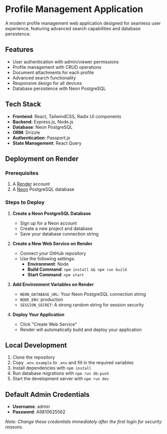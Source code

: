 # Profile Management Application

A modern profile management web application designed for seamless user experience, featuring advanced search capabilities and database persistence.

## Features

- User authentication with admin/viewer permissions
- Profile management with CRUD operations
- Document attachments for each profile
- Advanced search functionality
- Responsive design for all devices
- Database persistence with Neon PostgreSQL

## Tech Stack

- **Frontend**: React, TailwindCSS, Radix UI components
- **Backend**: Express.js, Node.js
- **Database**: Neon PostgreSQL
- **ORM**: Drizzle
- **Authentication**: Passport.js
- **State Management**: React Query

## Deployment on Render

### Prerequisites

1. A [Render](https://render.com) account
2. A [Neon](https://neon.tech) PostgreSQL database

### Steps to Deploy

1. **Create a Neon PostgreSQL Database**
   - Sign up for a Neon account
   - Create a new project and database
   - Save your database connection string

2. **Create a New Web Service on Render**
   - Connect your GitHub repository
   - Use the following settings:
     - **Environment**: Node
     - **Build Command**: `npm install && npm run build`
     - **Start Command**: `npm start`

3. **Add Environment Variables on Render**
   - `NEON_DATABASE_URL`: Your Neon PostgreSQL connection string
   - `NODE_ENV`: production
   - `SESSION_SECRET`: A strong random string for session security

4. **Deploy Your Application**
   - Click "Create Web Service"
   - Render will automatically build and deploy your application

## Local Development

1. Clone the repository
2. Copy `.env.example` to `.env` and fill in the required variables
3. Install dependencies with `npm install`
4. Run database migrations with `npm run db:push`
5. Start the development server with `npm run dev`

## Default Admin Credentials

- **Username**: admin
- **Password**: A9810625562

*Note: Change these credentials immediately after the first login for security reasons.*
